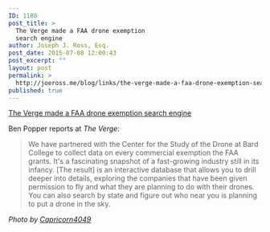 ```yaml
---
ID: 1188
post_title: >
  The Verge made a FAA drone exemption
  search engine
author: Joseph J. Ross, Esq.
post_date: 2015-07-08 12:00:43
post_excerpt: ""
layout: post
permalink: >
  http://joeross.me/blog/links/the-verge-made-a-faa-drone-exemption-search-engine/
published: true
---
```

[The Verge made a FAA drone exemption search engine](http://www.theverge.com/2015/7/7/8883821/drone-search-engine-faa-approved-commercial-333-exemptions)

Ben Popper reports at *The Verge*:

> We have partnered with the Center for the Study of the Drone at Bard College to collect data on every commercial exemption the FAA grants. It's a fascinating snapshot of a fast-growing industry still in its infancy. [The result] is an interactive database that allows you to drill deeper into details, exploring the companies that have been given permission to fly and what they are planning to do with their drones. You can also search by state and figure out who near you is planning to put a drone in the sky.

*Photo by [Capricorn4049](https://en.wikipedia.org/wiki/Unmanned_aerial_vehicle#/media/File:DJI_Phantom_2_Vision%2B_V3_hovering_over_Weissfluhjoch_(cropped).jpg)*